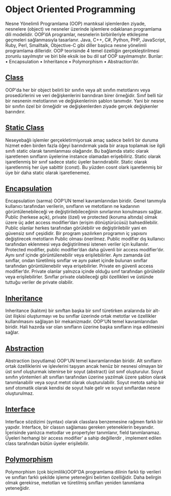# Object Oriented Programming
Nesne Yönelimli Programlama (OOP) mantıksal işlemlerden ziyade, nesnelere (object) ve nesneler üzerinde işlemlere odaklanan programlama dili modelidir. OOP’dA programlar, nesnelerin birbirileriyle etkileşime geçmeleri sağlanmasıyla tasarlanır. Java, C++, C#, Python, PHP, JavaScript, Ruby, Perl, Smalltalk, Objective-C gibi diller başlıca nesne yönelimli programlama dilleridir. OOP teorisinde 4 temel özelliğin gerçekleştirilmesi zorunlu sayılmıştır ve biri bile eksik ise bu dil saf OOP sayılmamıştır. Bunlar: 
• Encapsulation
• Inheritance
• Polymorphism
• Abstraction’dır.

## [Class](https://github.com/Hilal-aslanboga/OOP/tree/master/Class)
OOP'da her bir object belirli bir sınıfın veya alt sınıfın metotlarını veya prosedürlerini ve veri değişkenlerini barındıran birer örneğidir.
Sınıf belli tür bir nesnenin metotlarının ve değişkenlerinin şablon tanımıdır. Yani bir nesne bir sınıfın özel bir örneğidir ve değişkenlerden ziyade gerçek değişkenler barındırır. 
## [Static Class](https://github.com/Hilal-aslanboga/OOP/tree/master/StaticClass)
Neseyebağlı işlemler gerçekletirmiyorsak amaç sadece belirli bir duruma hizmet eden birden fazla öğeyi barındırmak yada bir araya toplamak ise ilgili sınıfı static olarak tanımlanması olağandır. Bu bağlamda static olarak işaretlenen sınıfların üyelerine instance olamadan erişebiliriz. Static olarak işaretlenmiş bir sınıf sadece static üyeler barındırabilir. Static olarak işaretlenmiş her üye sabittir (const). Bu yüzden cosnt olark işaretlenmiş bir üye bir daha static olarak işaretlenemez.
## [Encapsulation](https://github.com/Hilal-aslanboga/OOP/tree/master/Encapsulation)
Encapsulation (sarma) OOP’UN temel kavramlarından biridir. Genel tanımıyla kullanıcı tarafından verilerin, sınıfların ve metotların ne kadarının görüntülenebileceği ve değiştirilebileceğinin sınırlarının konulmasını sağlar. Public (herkese açık), private (özel) ve protected (koruma altında) olmak üzere üç adet access modifier’dan (erişim dönüştürücüsü) bahsedilebilir. Public olanlar herkes tarafından görülebilir ve değiştirilebilir yani en güvensiz sınıf çeşididir. Bir program yazılırken programın iç yapısını değiştirecek metotların Public olması önerilmez. Public modifier dış kullanıcı tarafından eklenmesi veya değiştirilmesi istenen veriler için kullanılır. Protected modifier, public modifier’dan daha güvenli bir access modifier’dır. Aynı sınıf içinde görüntülenebilir veya erişilebilirler. Aynı zamanda üst sınıflar, ondan türetilmiş sınıflar ve aynı paket içinde bulunan sınıflar tarafından görüntülenebilir veya erişebilirler. Private en güvenli access modifier’dır. Private olanlar yalnızca içinde olduğu sınıf tarafından görülebilir veya erişilebilirler. Sınıflar private olabileceği gibi özellikleri ve üstünde tuttuğu veriler de private olabilir.
## [Inheritance](https://github.com/Hilal-aslanboga/OOP/tree/master/Inheritance)
Inheritance (kalıtım) bir sınıftan başka bir sınıf türetirken aralarında bir alt-üst ilişkisi oluşturmayı ve bu sınıflar üzerinde ortak metotlar ve özellikler kullanılmasını sağlayan bir mekanizmadır. OOP'UN temel kavramlarından biridir. Hali hazırda var olan sınıfların üzerine başka sınıfların inşa edilmesini sağlar.
## [Abstraction](https://github.com/Hilal-aslanboga/OOP/tree/master/Abstract)
Abstraction (soyutlama) OOP'UN temel kavramlarından biridir. Alt sınıfların ortak özelliklerini ve işlevlerini taşıyan ancak henüz bir nesnesi olmayan bir üst sınıf oluşturmak istenirse bir soyut (abstract) üst sınıf oluşturulur. Soyut sınıfın yöntemleri alt sınıfları tarafından üzerine yazılmak üzere şablon olarak tanımlanabilir veya soyut metot olarak oluşturulabilir. Soyut metota sahip bir sınıf otomatik olarak kendisi de soyut hale gelir ve soyut sınıflardan nesne oluşturulmaz. 
## [Interface](https://github.com/Hilal-aslanboga/OOP/tree/master/Interface)
Interface sözdizimi (syntax) olarak classlara benzemesine rağmen farklı bir yapıdır. Interface, bir classın sağlaması gereken yeteneklerin beyanıdır. İçerisinde yanlızca metodlar ve propertyler tanımlanır, field tanımlanamaz. Üyeleri herhangi bir access modifier’ a sahip değillerdir , implement edilen class tarafından bütün üyeler erişilebilir.

## [Polymorphism](https://github.com/Hilal-aslanboga/OOP/tree/master/Polymorphism)
Polymorphism (çok biçimlilik)OOP'DA programlama dilinin farklı tip verileri ve sınıfları farklı şekilde işleme yeteneğini belirten özelliğidir. Daha belirgin olmak gerekirse, metotları ve türetilmiş sınıfları yeniden tanımlama yeteneğidir.
